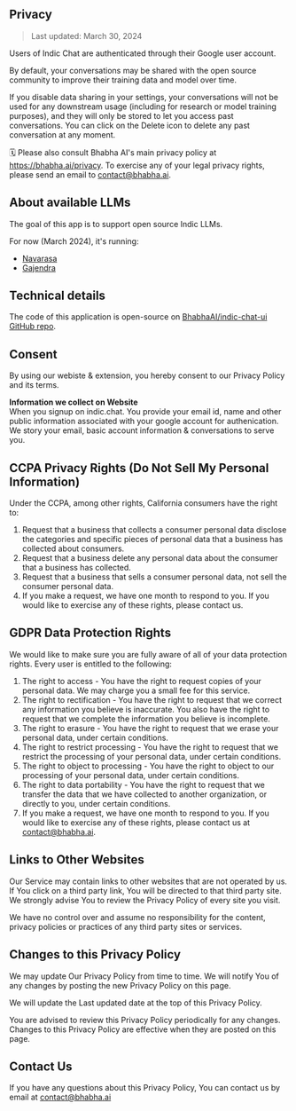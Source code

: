 ## Privacy

> Last updated: March 30, 2024

Users of Indic Chat are authenticated through their Google user account.

By default, your conversations may be shared with the open source community to improve their training data and model over time.

If you disable data sharing in your settings, your conversations will not be used for any downstream usage (including for research or model training purposes), and they will only be stored to let you access past conversations. You can click on the Delete icon to delete any past conversation at any moment.

🗓 Please also consult Bhabha AI's main privacy policy at <https://bhabha.ai/privacy>. To exercise any of your legal privacy rights, please send an email to <contact@bhabha.ai>.

## About available LLMs

The goal of this app is to support open source Indic LLMs.

For now (March 2024), it's running:

- [Navarasa](https://github.com/BhabhaAI/indic-chat-ui)
- [Gajendra](https://huggingface.co/BhabhaAI/Gajendra-v0.1)

## Technical details

The code of this application is open-source on [BhabhaAI/indic-chat-ui GitHub repo](https://github.com/BhabhaAI/indic-chat-ui).

## Consent
By using our webiste & extension, you hereby consent to our Privacy Policy and its terms.

**Information we collect on Website**    
When you signup on indic.chat. You provide your email id, name and other public information associated with your google account for authenication. We story your email, basic account information & conversations to serve you.

## CCPA Privacy Rights (Do Not Sell My Personal Information)

Under the CCPA, among other rights, California consumers have the right to:
1. Request that a business that collects a consumer personal data disclose the categories and specific pieces of personal data that a business has collected about consumers.
2. Request that a business delete any personal data about the consumer that a business has collected.
3. Request that a business that sells a consumer personal data, not sell the consumer personal data.
4. If you make a request, we have one month to respond to you. If you would like to exercise any of these rights, please contact us.

## GDPR Data Protection Rights

We would like to make sure you are fully aware of all of your data protection rights. Every user is entitled to the following:
1. The right to access - You have the right to request copies of your personal data. We may charge you a small fee for this service.
2. The right to rectification - You have the right to request that we correct any information you believe is inaccurate. You also have the right to request that we complete the information you believe is incomplete.
3. The right to erasure - You have the right to request that we erase your personal data, under certain conditions.
4. The right to restrict processing - You have the right to request that we restrict the processing of your personal data, under certain conditions.
5. The right to object to processing - You have the right to object to our processing of your personal data, under certain conditions.
6. The right to data portability - You have the right to request that we transfer the data that we have collected to another organization, or directly to you, under certain conditions.
7. If you make a request, we have one month to respond to you. If you would like to exercise any of these rights, please contact us at contact@bhabha.ai.

## Links to Other Websites
Our Service may contain links to other websites that are not operated by us. If You click on a third party link, You will be directed to that third party site. We strongly advise You to review the Privacy Policy of every site you visit.

We have no control over and assume no responsibility for the content, privacy policies or practices of any third party sites or services.

## Changes to this Privacy Policy
We may update Our Privacy Policy from time to time. We will notify You of any changes by posting the new Privacy Policy on this page.

We will update the Last updated date at the top of this Privacy Policy.

You are advised to review this Privacy Policy periodically for any changes. Changes to this Privacy Policy are effective when they are posted on this page.

## Contact Us
If you have any questions about this Privacy Policy, You can contact us by email at contact@bhabha.ai